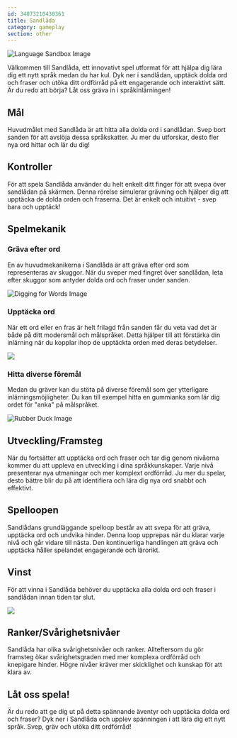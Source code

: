 ```yaml
---
id: 34873210430361
title: Sandlåda
category: gameplay
section: other
---
```

![Language Sandbox Image](https://help.studycat.com/hc/article_attachments/34873193987353)

Välkommen till Sandlåda, ett innovativt spel utformat för att hjälpa dig lära dig ett nytt språk medan du har kul. Dyk ner i sandlådan, upptäck dolda ord och fraser och utöka ditt ordförråd på ett engagerande och interaktivt sätt. Är du redo att börja? Låt oss gräva in i språkinlärningen!

## Mål

Huvudmålet med Sandlåda är att hitta alla dolda ord i sandlådan. Svep bort sanden för att avslöja dessa språkskatter. Ju mer du utforskar, desto fler nya ord hittar och lär du dig!

## Kontroller

För att spela Sandlåda använder du helt enkelt ditt finger för att svepa över sandlådan på skärmen. Denna rörelse simulerar grävning och hjälper dig att upptäcka de dolda orden och fraserna. Det är enkelt och intuitivt - svep bara och upptäck!

## Spelmekanik

### Gräva efter ord

En av huvudmekanikerna i Sandlåda är att gräva efter ord som representeras av skuggor. När du sveper med fingret över sandlådan, leta efter skuggor som antyder dolda ord och fraser under sanden.

![Digging for Words Image](https://help.studycat.com/hc/article_attachments/34873193990169)

### Upptäcka ord

När ett ord eller en fras är helt frilagd från sanden får du veta vad det är både på ditt modersmål och målspråket. Detta hjälper till att förstärka din inlärning när du kopplar ihop de upptäckta orden med deras betydelser.

![](https://help.studycat.com/hc/article_attachments/34967533998745)

### Hitta diverse föremål

Medan du gräver kan du stöta på diverse föremål som ger ytterligare inlärningsmöjligheter. Du kan till exempel hitta en gummianka som lär dig ordet för "anka" på målspråket.

![Rubber Duck Image](https://help.studycat.com/hc/article_attachments/34873210402585)

## Utveckling/Framsteg

När du fortsätter att upptäcka ord och fraser och tar dig genom nivåerna kommer du att uppleva en utveckling i dina språkkunskaper. Varje nivå presenterar nya utmaningar och mer komplext ordförråd. Ju mer du spelar, desto bättre blir du på att identifiera och lära dig nya ord snabbt och effektivt.

## Spelloopen

Sandlådans grundläggande spelloop består av att svepa för att gräva, upptäcka ord och undvika hinder. Denna loop upprepas när du klarar varje nivå och går vidare till nästa. Den kontinuerliga handlingen att gräva och upptäcka håller spelandet engagerande och lärorikt.

## Vinst

För att vinna i Sandlåda behöver du upptäcka alla dolda ord och fraser i sandlådan innan tiden tar slut.

![](https://help.studycat.com/hc/article_attachments/34967564471577)

## Ranker/Svårighetsnivåer

Sandlåda har olika svårighetsnivåer och ranker. Allteftersom du gör framsteg ökar svårighetsgraden med mer komplexa ordförråd och knepigare hinder. Högre nivåer kräver mer skicklighet och kunskap för att klara av.

## Låt oss spela!

Är du redo att ge dig ut på detta spännande äventyr och upptäcka dolda ord och fraser? Dyk ner i Sandlåda och upplev spänningen i att lära dig ett nytt språk. Svep, gräv och utöka ditt ordförråd!

